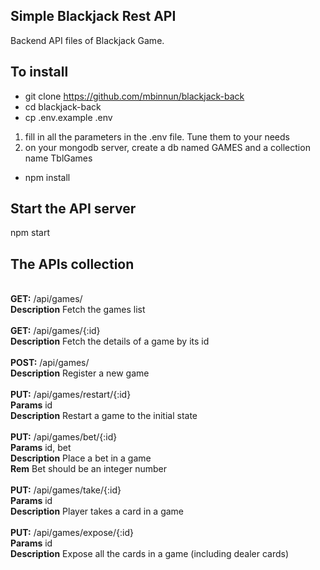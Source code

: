 ## Simple Blackjack Rest API

Backend API files of Blackjack Game.

## To install

- git clone https://github.com/mbinnun/blackjack-back
- cd blackjack-back
- cp .env.example .env

1. fill in all the parameters in the .env file. Tune them to your needs
2. on your mongodb server, create a db named GAMES and a collection name TblGames

- npm install

## Start the API server

npm start

## The APIs collection

<br>**GET:** /api/games/
<br>**Description** Fetch the games list
<br>
<br>**GET:** /api/games/{:id}
<br>**Description** Fetch the details of a game by its id
<br>
<br>**POST:** /api/games/
<br>**Description** Register a new game
<br>
<br>**PUT:** /api/games/restart/{:id}
<br>**Params** id
<br>**Description** Restart a game to the initial state
<br>
<br>**PUT:** /api/games/bet/{:id}
<br>**Params** id, bet
<br>**Description** Place a bet in a game
<br>**Rem** Bet should be an integer number
<br>
<br>**PUT:** /api/games/take/{:id}
<br>**Params** id
<br>**Description** Player takes a card in a game
<br>
<br>**PUT:** /api/games/expose/{:id}
<br>**Params** id
<br>**Description** Expose all the cards in a game (including dealer cards)
